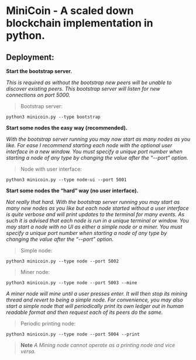 MiniCoin - A scaled down blockchain implementation in python.
==============================================================

Deployment:
------------

**Start the bootstrap server.**

*This is required as without the bootstrap new peers will be unable to discover existing peers.*
*This bootstrap server will listen for new connections on port 5000.*
> Bootstrap server:
```console
python3 minicoin.py --type bootstrap
```

**Start some nodes the easy way (recommended).**

*With the bootstrap server running you may now start as many nodes as you like.*
*For ease I recommend starting each node with the optional user interface in a new window.*
*You must specify a unique port number when starting a node of any type by changing the value*
*after the “--port” option.*
> Node with user interface:

```console
python3 minicoin.py --type node-ui --port 5001
```

**Start some nodes the “hard” way (no user interface).**


*Not really that hard.*
*With the bootstrap server running you may start as many new nodes as you like but each node*
*started without a user interface is quite verbose and will print updates to the terminal for many*
*events.*
*As such it is advised that each node is run in a unique terminal or window.*
*You may start a node with no UI as either a simple node or a miner.*
*You must specify a unique port number when starting a node of any type by changing the value*
*after the “--port” option.*


> Simple node:
```console
python3 minicoin.py --type node --port 5002
```
> Miner node:
```console
python3 minicoin.py --type node --port 5003 --mine
```
*A miner node will mine until a user presses enter. It will then stop its mining thread and revert to*
*being a simple node.*
*For convenience, you may also start a simple node that will periodically print its own ledger out*
*in human readable format and then request each of its peers do the same.*
> Periodic printing node:
```console
python3 minicoin.py --type node --port 5004 --print
```
> **Note** *A Mining node cannot operate as a printing node and vice versa.*

